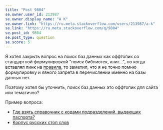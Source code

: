 ```yaml
---
title: "Post 9804"
se.owner.user_id: 213987
se.owner.display_name: "A K"
se.owner.link: "https://ru.meta.stackoverflow.com/users/213987/a-k"
se.link: "https://ru.meta.stackoverflow.com/q/9804"
se.post_id: 9804
se.post_type: question
se.score: 5
---
```

<p>Я хотел закрыть вопрос на поиск баз данных как оффтопик со стандартной формулировкой "поиск библиотек, книг...", но когда вставлял линк на <a href="https://ru.stackoverflow.com/help/on-topic">правила</a>, то заметил, что я не точно помню формулировку и <em>явного</em> запрета в перечислении именно на базы данных нет.</p>

<p>Поэтому хотел бы уточнить, поиск баз данных это оффтопик для сайта или тематично?</p>

<p>Пример вопроса:</p>

<ul>
<li><a href="https://ru.stackoverflow.com/q/1052325/213987">Где взять справочник с кодами подразделений, выдающих паспорта?</a></li>
<li><a href="https://ru.stackoverflow.com/q/791036/213987">Корпус русских стоп слов</a></li>
</ul>
